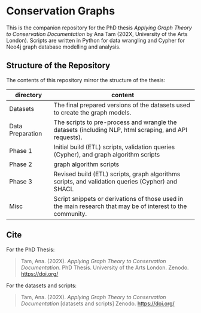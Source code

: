 # Conservation Graphs

This is the companion repository for the PhD thesis *Applying Graph Theory to Conservation Documentation* by Ana Tam (202X, University of the Arts London). 
Scripts are written in Python for data wrangling and Cypher for Neo4j graph database modelling and analysis.

## Structure of the Repository

The contents of this repository mirror the structure of the thesis:

directory | content
--- | ---
Datasets | The final prepared versions of the datasets used to create the graph models.
Data Preparation | The scripts to pre-process and wrangle the datasets (including NLP, html scraping, and API requests).
Phase 1 | Initial build (ETL) scripts, validation queries (Cypher), and graph algorithm scripts
Phase 2 | graph algorithm scripts
Phase 3 | Revised build (ETL) scripts, graph algorithms scripts, and validation queries (Cypher) and SHACL
Misc | Script snippets or derivations of those used in the main research that may be of interest to the community.


## Cite

For the PhD Thesis:  
>Tam, Ana. (202X). *Applying Graph Theory to Conservation Documentation*. PhD Thesis. University of the Arts London. Zenodo. https://doi.org/

For the datasets and scripts:  
>Tam, Ana. (202X). *Applying Graph Theory to Conservation Documentation* [datasets and scripts] Zenodo. https://doi.org/



